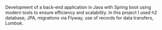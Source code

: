 Development of a back-end application
in Java with Spring boot using modern
tools to ensure efficiency and scalability.
In this project I used h2 database, JPA, 
migrations via Flyway, use of records for data transfers, Lombok.
